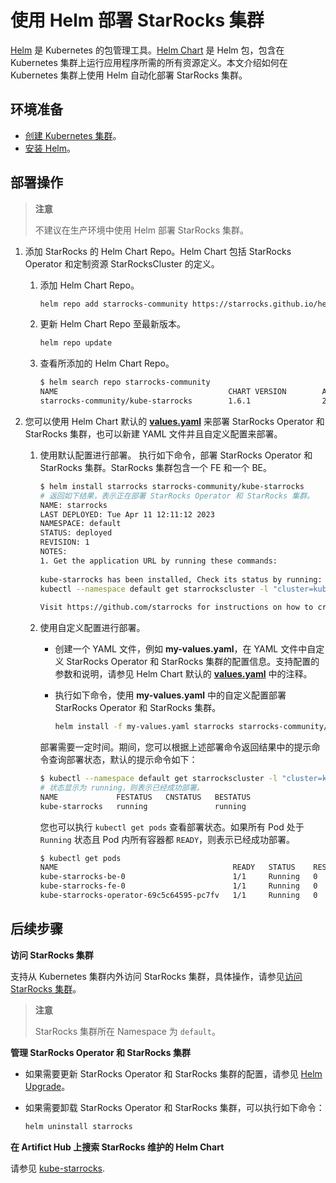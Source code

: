 # 使用 Helm 部署 StarRocks 集群

[Helm](https://helm.sh/) 是 Kubernetes 的包管理工具。[Helm Chart](https://helm.sh/docs/topics/charts/) 是 Helm 包，包含在 Kubernetes 集群上运行应用程序所需的所有资源定义。本文介绍如何在 Kubernetes 集群上使用 Helm 自动化部署 StarRocks 集群。

## 环境准备

- [创建 Kubernetes 集群](./sr_operator.md#创建-kubernetes-集群)。
- [安装 Helm](https://helm.sh/docs/intro/quickstart/)。

## 部署操作

> **注意**
>
> 不建议在生产环境中使用 Helm 部署 StarRocks 集群。

1. 添加 StarRocks 的 Helm Chart Repo。Helm Chart 包括 StarRocks Operator 和定制资源 StarRocksCluster 的定义。
   1. 添加 Helm Chart Repo。

      ```Bash
      helm repo add starrocks-community https://starrocks.github.io/helm-charts 
      ```

   2. 更新 Helm Chart Repo 至最新版本。

      ```Bash
      helm repo update
      ```

   3. 查看所添加的 Helm Chart Repo。

      ```Bash
      $ helm search repo starrocks-community
      NAME                                      CHART VERSION        APP VERSION        DESCRIPTION                                       
      starrocks-community/kube-starrocks        1.6.1                2.5.4              kube-starrocks collects Kubernetes manifests, s...
      ```

2. 您可以使用 Helm Chart 默认的 **[values.yaml](https://github.com/StarRocks/helm-charts/blob/main/charts/kube-starrocks/values.yaml)** 来部署 StarRocks Operator 和 StarRocks 集群，也可以新建  YAML 文件并且自定义配置来部署。
   1. 使用默认配置进行部署。
      执行如下命令，部署 StarRocks Operator 和 StarRocks 集群。StarRocks 集群包含一个 FE 和一个 BE。

      ```Bash
      $ helm install starrocks starrocks-community/kube-starrocks
      # 返回如下结果，表示正在部署 StarRocks Operator 和 StarRocks 集群。
      NAME: starrocks
      LAST DEPLOYED: Tue Apr 11 12:11:12 2023
      NAMESPACE: default
      STATUS: deployed
      REVISION: 1
      NOTES:
      1. Get the application URL by running these commands:
        
      kube-starrocks has been installed, Check its status by running:
      kubectl --namespace default get starrockscluster -l "cluster=kube-starrocks"
        
      Visit https://github.com/starrocks for instructions on how to create & configure.
      ```

   2. 使用自定义配置进行部署。
      - 创建一个 YAML 文件，例如 **my-values.yaml**，在 YAML 文件中自定义 StarRocks Operator 和 StarRocks 集群的配置信息。支持配置的参数和说明，请参见 Helm Chart 默认的 **[values.yaml](https://github.com/StarRocks/helm-charts/blob/main/charts/kube-starrocks/values.yaml)** 中的注释。
      - 执行如下命令，使用 **my-values.yaml** 中的自定义配置部署 StarRocks Operator 和 StarRocks 集群。

        ```Bash
        helm install -f my-values.yaml starrocks starrocks-community/kube-starrocks
        ```

      部署需要一定时间。期间，您可以根据上述部署命令返回结果中的提示命令查询部署状态，默认的提示命令如下：

      ```Bash
      $ kubectl --namespace default get starrockscluster -l "cluster=kube-starrocks"
      # 状态显示为 running，则表示已经成功部署。
      NAME             FESTATUS   CNSTATUS   BESTATUS
      kube-starrocks   running               running
      ```

      您也可以执行 `kubectl get pods` 查看部署状态。如果所有 Pod 处于 `Running` 状态且 Pod 内所有容器都 `READY`，则表示已经成功部署。

      ```Bash
      $ kubectl get pods
      NAME                                       READY   STATUS    RESTARTS   AGE
      kube-starrocks-be-0                        1/1     Running   0          2m50s
      kube-starrocks-fe-0                        1/1     Running   0          4m31s
      kube-starrocks-operator-69c5c64595-pc7fv   1/1     Running   0          4m50s
      ```

## 后续步骤

**访问 StarRocks 集群**

支持从 Kubernetes 集群内外访问 StarRocks 集群，具体操作，请参见[访问 StarRocks 集群](./sr_operator.md#访问-starrocks-集群)。

> **注意**
>
> StarRocks 集群所在 Namespace 为 `default`。

**管理 StarRocks Operator 和 StarRocks 集群**

- 如果需要更新 StarRocks Operator 和 StarRocks 集群的配置，请参见 [Helm Upgrade](https://helm.sh/docs/helm/helm_upgrade/)。
- 如果需要卸载 StarRocks Operator 和 StarRocks 集群，可以执行如下命令：

    ```Bash
    helm uninstall starrocks
    ```

**在 Artifict Hub 上搜索 StarRocks 维护的 Helm Chart**

请参见 [kube-starrocks](https://artifacthub.io/packages/helm/fslstarrocks/kube-starrocks).

